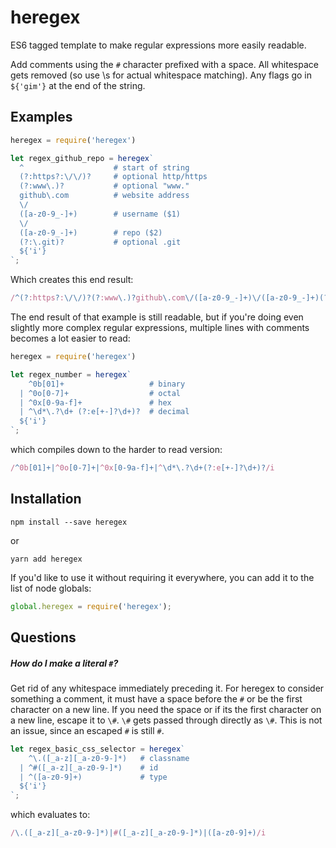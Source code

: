 # heregex
ES6 tagged template to make regular expressions more easily readable.

Add comments using the `#` character prefixed with a space. All whitespace gets
removed (so use \s for actual whitespace matching). Any flags go in `${'gim'}`
at the end of the string.


## Examples
```js
heregex = require('heregex')

let regex_github_repo = heregex`
  ^                    # start of string
  (?:https?:\/\/)?     # optional http/https
  (?:www\.)?           # optional "www."
  github\.com          # website address
  \/
  ([a-z0-9_-]+)        # username ($1)
  \/
  ([a-z0-9_-]+)        # repo ($2)
  (?:\.git)?           # optional .git
  ${'i'}
`;
```

Which creates this end result:
```js
/^(?:https?:\/\/)?(?:www\.)?github\.com\/([a-z0-9_-]+)\/([a-z0-9_-]+)(?:\.git)?/i
```

The end result of that example is still readable, but if you're doing even
slightly more complex regular expressions, multiple lines with comments becomes
a lot easier to read:

```js
heregex = require('heregex')

let regex_number = heregex`
    ^0b[01]+                   # binary
  | ^0o[0-7]+                  # octal
  | ^0x[0-9a-f]+               # hex
  | ^\d*\.?\d+ (?:e[+-]?\d+)?  # decimal
  ${'i'}
`;
```

which compiles down to the harder to read version:
```js
/^0b[01]+|^0o[0-7]+|^0x[0-9a-f]+|^\d*\.?\d+(?:e[+-]?\d+)?/i
```

## Installation
```
npm install --save heregex
```
or
```
yarn add heregex
```

If you'd like to use it without requiring it everywhere, you can add it to the list of node globals:
```js
global.heregex = require('heregex');
```

## Questions

##### How do I make a literal `#`?
Get rid of any whitespace immediately preceding it. For heregex to consider
something a comment, it must have a space before the `#` or be the first
character on a new line. If you need the space or if its the first character on
a new line, escape it to `\#`. `\#` gets passed through directly as `\#`.
This is not an issue, since an escaped `#` is still `#`.

```js
let regex_basic_css_selector = heregex`
    ^\.([_a-z][_a-z0-9-]*)   # classname
  | ^#([_a-z][_a-z0-9-]*)    # id
  | ^([a-z0-9]+)             # type
  ${'i'}
`;
```
which evaluates to:
```js
/\.([_a-z][_a-z0-9-]*)|#([_a-z][_a-z0-9-]*)|([a-z0-9]+)/i
```


